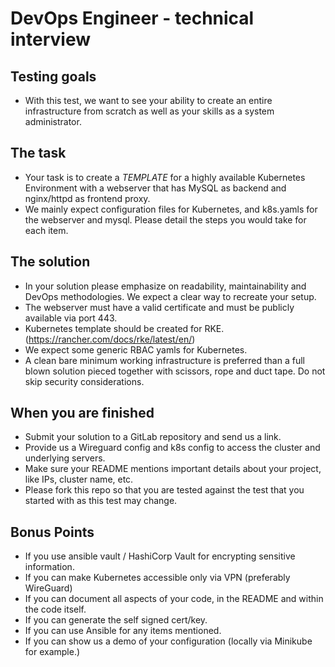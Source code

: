 # DevOps Engineer - technical interview
## Testing goals
  * With this test, we want to see your ability to create an entire infrastructure from scratch as well as your skills as a system administrator.
## The task
  * Your task is to create a *TEMPLATE* for a highly available Kubernetes Environment with a webserver that has MySQL as backend and nginx/httpd as frontend proxy.
  * We mainly expect configuration files for Kubernetes, and k8s.yamls for the webserver and mysql. Please detail the steps you would take for each item.
## The solution
  * In your solution please emphasize on readability, maintainability and DevOps methodologies. We expect a clear way to recreate your setup.
  * The webserver must have a valid certificate and must be publicly available via port 443.
  * Kubernetes template should be created for RKE. (https://rancher.com/docs/rke/latest/en/)
  * We expect some generic RBAC yamls for Kubernetes.
  * A clean bare minimum working infrastructure is preferred than a full blown solution pieced together with scissors, rope and duct tape. Do not skip security considerations.
## When you are finished
  * Submit your solution to a GitLab repository and send us a link.
  * Provide us a Wireguard config and k8s config to access the cluster and underlying servers.
  * Make sure your README mentions important details about your project, like IPs, cluster name, etc. 
  * Please fork this repo so that you are tested against the test that you started with as this test may change.
## Bonus Points
  * If you use ansible vault / HashiCorp Vault for encrypting sensitive information.
  * If you can make Kubernetes accessible only via VPN (preferably WireGuard)
  * If you can document all aspects of your code, in the README and within the code itself.
  * If you can generate the self signed cert/key.
  * If you can use Ansible for any items mentioned.
  * If you can show us a demo of your configuration (locally via Minikube for example.)
